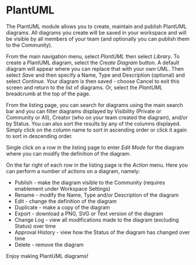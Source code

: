 # PlantUML

The PlantUML module allows you to create, maintain and publish PlantUML diagrams.  All diagrams you create will be saved in your workspace and will be visible by all members of your team (and optionally you can publish them to the Community). &#x20;

From the main navigation menu, select _PlantUML_ then select _Library_.  To create a PlantUML diagram, select the _Create Diagram_ button.  A default diagram will appear where you can replace that with your own UML.  Then select _Save_ and then specify a Name, Type and Description (optional) and select _Continue_.  Your diagram is then saved - choose Cancel to exit this screen and return to the list of diagrams.  Or, select the _PlantUML_ breadcrumb at the top of the page.

From the listing page, you can search for diagrams using the main search bar and you can filter diagrams displayed by Visibility (Private or Community or All), Creator (who on your team created the diagram), and/or by Status.  You can also sort the results by any of the columns displayed.  Simply click on the column name to sort in ascending order or click it again to sort in descending order.

Single click on a row in the listing page to enter _Edit Mode_ for the diagram where you can modify the definition of the diagram.

On the far right of each row in the listing page is the _Action_ menu.  Here you can perform a number of actions on a diagram, namely:

* Publish - make the diagram visible to the Community (requires enablement under Workspace Settings)
* Rename - modify the Name, Type and/or Description of the diagram
* Edit - change the definition of the diagram
* Duplicate - make a copy of the diagram
* Export - download a PNG, SVG or Text version of the diagram
* Change Log - view all modifications made to the diagram (excluding Status) over time
* Approval History - view how the Status of the diagram has changed over time
* Delete - remove the diagram

Enjoy making PlantUML diagrams!
